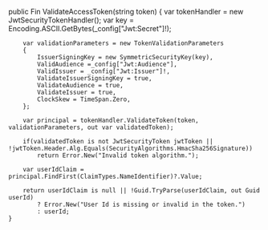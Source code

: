 public Fin<Guid> ValidateAccessToken(string token)
    {
        var tokenHandler = new JwtSecurityTokenHandler();
        var key = Encoding.ASCII.GetBytes(_config["Jwt:Secret"]!);

        var validationParameters = new TokenValidationParameters
        {
            IssuerSigningKey = new SymmetricSecurityKey(key),
            ValidAudience =_config["Jwt:Audience"],
            ValidIssuer = _config["Jwt:Issuer"]!,
            ValidateIssuerSigningKey = true,
            ValidateAudience = true,
            ValidateIssuer = true,
            ClockSkew = TimeSpan.Zero,
        };

        var principal = tokenHandler.ValidateToken(token, validationParameters, out var validatedToken);

        if(validatedToken is not JwtSecurityToken jwtToken || !jwtToken.Header.Alg.Equals(SecurityAlgorithms.HmacSha256Signature))
            return Error.New("Invalid token algorithm.");

        var userIdClaim = principal.FindFirst(ClaimTypes.NameIdentifier)?.Value;

        return userIdClaim is null || !Guid.TryParse(userIdClaim, out Guid userId)
            ? Error.New("User Id is missing or invalid in the token.")
            : userId;
    }
